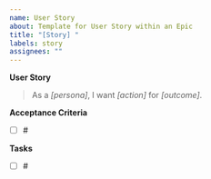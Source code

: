 ```yaml
---
name: User Story
about: Template for User Story within an Epic
title: "[Story] "
labels: story
assignees: ""
---
```

**User Story**
> As a _[persona]_, I want _[action]_ for _[outcome]_.

**Acceptance Criteria**
- [ ] #<ac-issue-id>

**Tasks**
- [ ] #<task-issue-id>
